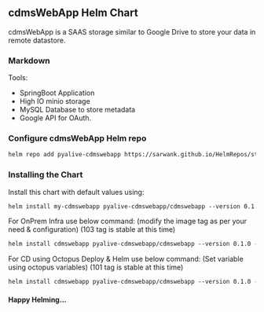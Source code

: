 ## cdmsWebApp Helm Chart

cdmsWebApp is a SAAS storage similar to Google Drive to store your data in remote datastore.

### Markdown

Tools:
- SpringBoot Application
- High IO minio storage
- MySQL Database to store metadata
- Google API for OAuth.

### Configure cdmsWebApp Helm repo

```markdown
helm repo add pyalive-cdmswebapp https://sarwank.github.io/HelmRepos/stable
```
### Installing the Chart
Install this chart with default values using:

```markdown
helm install my-cdmswebapp pyalive-cdmswebapp/cdmswebapp --version 0.1.0
```

For OnPrem Infra use below command: (modify the image tag as per your need & configuration) (103 tag is stable at this time)
```markdown
helm install cdmswebapp pyalive-cdmswebapp/cdmswebapp --version 0.1.0 --set  image.tag=103 --set  global.namespace=cdms -n cdms --create-namespace
```
For CD using Octopus Deploy & Helm use below command: (Set variable using octopus variables) (101 tag is stable at this time)
```markdown
helm install cdmswebapp pyalive-cdmswebapp/cdmswebapp --version 0.1.0 --set  image.tag=101 --set  global.namespace=cdms -n cdms --create-namespace
```

#### Happy Helming...
